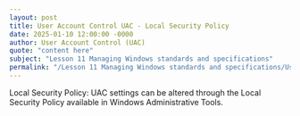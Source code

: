 ```yaml
---
layout: post
title: User Account Control UAC - Local Security Policy
date: 2025-01-10 12:00:00 -0000
author: User Account Control (UAC)
quote: "content here"
subject: "Lesson 11 Managing Windows standards and specifications"
permalink: "/Lesson 11 Managing Windows standards and specifications/User Account Control (UAC)/User Account Control UAC - Local Security Policy"
---
```


Local Security Policy: UAC settings can be altered through the Local Security Policy available in Windows Administrative Tools.
